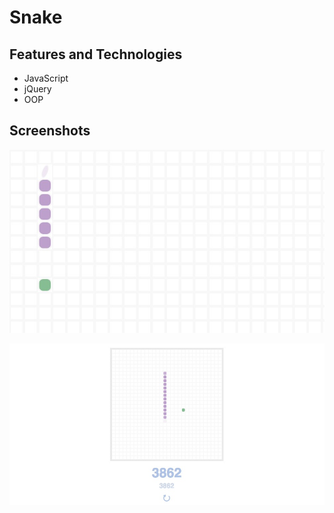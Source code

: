 # Snake


## Features and Technologies

- JavaScript
- jQuery
- OOP

## Screenshots

![snake1](docs/snake1.jpg)


![snake2](docs/snake2.jpg)
